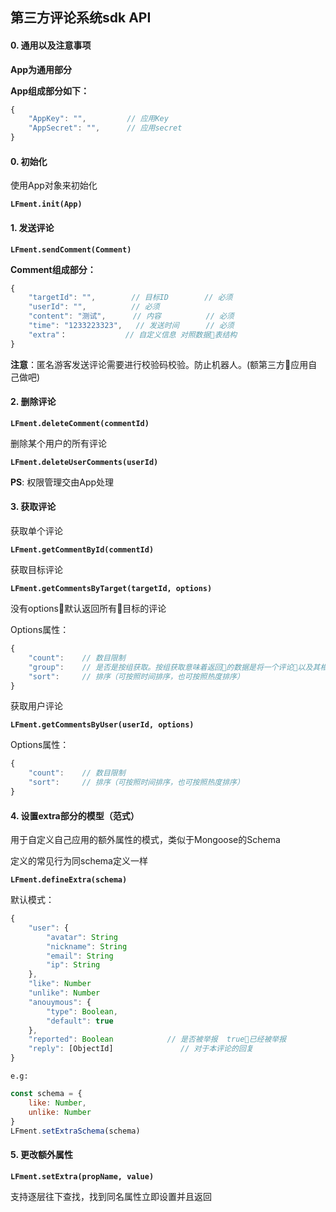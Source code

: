 ## 第三方评论系统sdk API

#### 0. 通用以及注意事项

**App为通用部分**

**App组成部分如下：**

```javascript
{
    "AppKey": "",         // 应用Key
    "AppSecret": "",      // 应用secret
}
```

#### 0. 初始化

使用App对象来初始化

**`LFment.init(App)`**

#### 1. 发送评论

**`LFment.sendComment(Comment)`**

**Comment组成部分：**

```javascript
{
    "targetId": "",        // 目标ID        // 必须
    "userId": "",          // 必须     
    "content": "测试",      // 内容          // 必须
    "time": "1233223323",   // 发送时间      // 必须
    "extra"：             // 自定义信息 对照数据表结构
}
```

**注意**：匿名游客发送评论需要进行校验码校验。防止机器人。(额第三方应用自己做吧)

#### 2. 删除评论

**`LFment.deleteComment(commentId)`**

删除某个用户的所有评论

**`LFment.deleteUserComments(userId)`**

**PS**: 权限管理交由App处理

#### 3. 获取评论

获取单个评论

**`LFment.getCommentById(commentId)`**

获取目标评论

**`LFment.getCommentsByTarget(targetId, options)`**

没有options默认返回所有目标的评论

Options属性：

```javascript
{
    "count":    // 数目限制
    "group":    // 是否是按组获取。按组获取意味着返回的数据是将一个评论以及其相关评论一起返回
    "sort":     // 排序（可按照时间排序，也可按照热度排序）
}
```

获取用户评论

**`LFment.getCommentsByUser(userId, options)`**

Options属性：

```javascript
{
    "count":    // 数目限制
    "sort":     // 排序（可按照时间排序，也可按照热度排序）
}
```

#### 4. 设置extra部分的模型（范式）

用于自定义自己应用的额外属性的模式，类似于Mongoose的Schema

定义的常见行为同schema定义一样

**`LFment.defineExtra(schema)`**

默认模式：

```javascript
{
    "user": {
        "avatar": String
        "nickname": String
        "email": String
        "ip": String
    },
    "like": Number
    "unlike": Number
    "anouymous": {
        "type": Boolean,
        "default": true
    },
    "reported": Boolean            // 是否被举报  true已经被举报
    "reply": [ObjectId]               // 对于本评论的回复
}
```

`e.g:`
```javascript
const schema = {
    like: Number,
    unlike: Number
}
LFment.setExtraSchema(schema)
```

#### 5. 更改额外属性

**`LFment.setExtra(propName, value)`**

支持逐层往下查找，找到同名属性立即设置并且返回